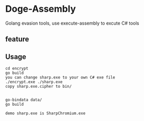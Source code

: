 # Doge-Assembly
Golang evasion tools, use execute-assembly to excute C# tools

## feature


## Usage

```
cd encrypt
go build
you can change sharp.exe to your own C# exe file
./encrypt.exe ./sharp.exe
copy sharp.exe.cipher to bin/


go-bindata data/
go build
```

```
demo sharp.exe is SharpChromium.exe
```
